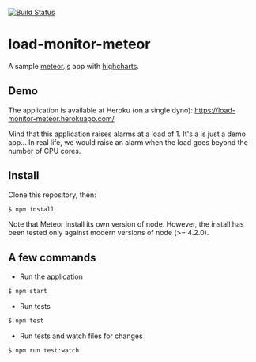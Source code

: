 [![Build Status](https://travis-ci.org/vcarel/load-monitor-meteor.svg?branch=master)](https://travis-ci.org/vcarel/load-monitor-meteor)

# load-monitor-meteor
A sample [meteor.js](https://www.meteor.com) app with [highcharts](http://www.highcharts.com).

## Demo
The application is available at Heroku (on a single dyno): 
https://load-monitor-meteor.herokuapp.com/

Mind that this application raises alarms at a load of 1. It's a is just a demo app... In real life, we would raise an alarm when the load goes beyond the number of CPU cores.

## Install
Clone this repository, then:
```bash
$ npm install
```
Note that Meteor install its own version of node. However, the install has been tested only against modern versions of node (>= 4.2.0).

## A few commands
- Run the application
```bash
$ npm start
```

- Run tests
```bash
$ npm test
```

- Run tests and watch files for changes
```bash
$ npm run test:watch
```
